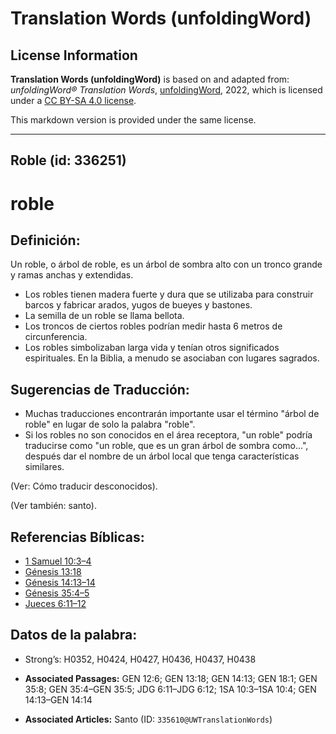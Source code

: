 # Translation Words (unfoldingWord)

## License Information

**Translation Words (unfoldingWord)** is based on and adapted from: _unfoldingWord® Translation Words_, [unfoldingWord](https://unfoldingword.org/utw), 2022, which is licensed under a [CC BY-SA 4.0 license](https://creativecommons.org/licenses/by-sa/4.0/legalcode.en).

This markdown version is provided under the same license.



--------------------------------

## Roble (id: 336251)

roble
=====

Definición:
-----------

Un roble, o árbol de roble, es un árbol de sombra alto con un tronco grande y ramas anchas y extendidas.

* Los robles tienen madera fuerte y dura que se utilizaba para construir barcos y fabricar arados, yugos de bueyes y bastones.
* La semilla de un roble se llama bellota.
* Los troncos de ciertos robles podrían medir hasta 6 metros de circunferencia.
* Los robles simbolizaban larga vida y tenían otros significados espirituales. En la Biblia, a menudo se asociaban con lugares sagrados.

Sugerencias de Traducción:
--------------------------

* Muchas traducciones encontrarán importante usar el término "árbol de roble" en lugar de solo la palabra "roble".
* Si los robles no son conocidos en el área receptora, "un roble" podría traducirse como "un roble, que es un gran árbol de sombra como...", después dar el nombre de un árbol local que tenga características similares.

(Ver: Cómo traducir desconocidos).

(Ver también: santo).

Referencias Bíblicas:
---------------------

* [1 Samuel 10:3–4](https://ref.ly/1Sam10:3-1Sam10:4)
* [Génesis 13:18](https://ref.ly/Gen13:18)
* [Génesis 14:13–14](https://ref.ly/Gen14:13-Gen14:14)
* [Génesis 35:4–5](https://ref.ly/Gen35:4-Gen35:5)
* [Jueces 6:11–12](https://ref.ly/Judg6:11-Judg6:12)

Datos de la palabra:
--------------------

* Strong’s: H0352, H0424, H0427, H0436, H0437, H0438

* **Associated Passages:** GEN 12:6; GEN 13:18; GEN 14:13; GEN 18:1; GEN 35:8; GEN 35:4–GEN 35:5; JDG 6:11–JDG 6:12; 1SA 10:3–1SA 10:4; GEN 14:13–GEN 14:14
* **Associated Articles:** Santo (ID: `335610@UWTranslationWords`)

